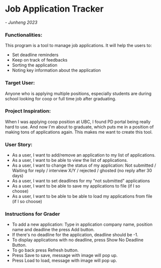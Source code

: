 # Job Application Tracker
*- Junheng 2023*
### Functionalities:
This program is a tool to manage job applications. It will
help the users to:
- Set deadline reminders
- Keep on track of feedbacks
- Sorting the application
- Noting key information about the application

### Target User:
Anyone who is applying multiple positions, especially 
students are during school looking for coop or full time job after
graduating.

### Project Inspiration:
When I was applying coop position at UBC, I found PD portal
being really hard to use. And now I'm about to graduate, which
puts me in a position of making tons of applications again.
This makes me want to create this tool.

### User Story:
- As a user, I want to add/remove an application to my list of applications.
- As a user, I want to be able to view the list of applications.
- As a user, I want to change the status of my application: Not submitted / 
Waiting for reply / interview X/Y / rejected / ghosted (no reply after 30 days)
- As a user, I want to set deadlines for my "not submitted" applications
- As a user, I want to be able to save my applications to file (if I so choose)
- As a user, I want to be able to be able to load my applications from file (if I so choose)

### Instructions for Grader
- To add a new application: Type in application company name, position name and deadline the press Add button.
- If there's no deadline for the application, deadline should be -1.
- To display applications with no deadline, press Show No Deadline Button.
- To go back press Refresh button.
- Press Save to save, message with image will pop up.
- Press Load to load, message with image will pop up.